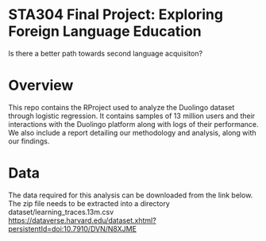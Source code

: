 # STA304 Final Project: Exploring Foreign Language Education
Is there a better path towards second language acquisiton?

# Overview
This repo contains the RProject used to analyze the Duolingo dataset through logistic regression. It contains samples of 13 million users and their interactions with the Duolingo platform along with logs of their performance. We also include a report detailing our methodology and analysis, along with our findings.

# Data
The data required for this analysis can be downloaded from the link below. The zip file needs to be extracted into a directory dataset/learning_traces.13m.csv
https://dataverse.harvard.edu/dataset.xhtml?persistentId=doi:10.7910/DVN/N8XJME
